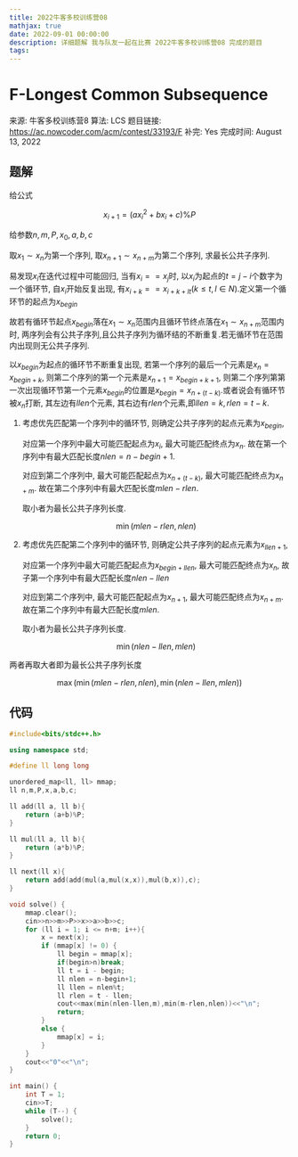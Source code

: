 ```yaml
---
title: 2022牛客多校训练营08
mathjax: true
date: 2022-09-01 00:00:00
description: 详细题解 我与队友一起在比赛 2022牛客多校训练营08 完成的题目
tags:
---
```

# F-Longest Common Subsequence

来源: 牛客多校训练营8
算法: LCS
题目链接: https://ac.nowcoder.com/acm/contest/33193/F
补完: Yes
完成时间: August 13, 2022

## 题解

给公式

$$
x_{i+1}=(ax_i^2+bx_i+c)\%P
$$

给参数$n,m,P,x_0,a,b,c$

取$x_1\sim x_n$为第一个序列, 取$x_{n+1}\sim x_{n+m}$为第二个序列, 求最长公共子序列.

易发现$x_i$在迭代过程中可能回归, 当有$x_i==x_j$时, 以$x_i$为起点的$t=j-i$个数字为一个循环节, 自$x_i$开始反复出现, 有$x_{i+k}==x_{i+k+lt}(k≤t,l\in N)$.定义第一个循环节的起点为$x_{begin}$

故若有循环节起点$x_{begin}$落在$x_1\sim x_n$范围内且循环节终点落在$x_{1}\sim x_{n+m}$范围内时, 两序列会有公共子序列,且公共子序列为循环结的不断重复.若无循环节在范围内出现则无公共子序列. 

以$x_{begin}$为起点的循环节不断重复出现, 若第一个序列的最后一个元素是$x_{n}=x_{begin+k}$, 则第二个序列的第一个元素是$x_{n+1}=x_{begin+k+1}$, 则第二个序列第第一次出现循环节第一个元素$x_{begin}$的位置是$x_{begin}=x_{n+(t-k)}$.或者说会有循环节被$x_n$打断, 其左边有$llen$个元素, 其右边有$rlen$个元素,即$llen = k,rlen=t-k$.

1. 考虑优先匹配第一个序列中的循环节, 则确定公共子序列的起点元素为$x_{begin}$, 
    
    对应第一个序列中最大可能匹配起点为$x_i$, 最大可能匹配终点为$x_n$. 故在第一个序列中有最大匹配长度$nlen = n-begin+1$. 
    
    对应到第二个序列中, 最大可能匹配起点为$x_{n+(t-k)}$, 最大可能匹配终点为$x_{n+m}$. 故在第二个序列中有最大匹配长度$mlen-rlen$. 
    
    取小者为最长公共子序列长度.
    
    $$
    \min(mlen-rlen,nlen)
    $$
    
2. 考虑优先匹配第二个序列中的循环节, 则确定公共子序列的起点元素为$x_{llen+1}$, 
    
    对应第一个序列中最大可能匹配起点为$x_{begin+llen}$, 最大可能匹配终点为$x_n$, 故子第一个序列中有最大匹配长度$nlen-llen$
    
    对应到第二个序列中, 最大可能匹配起点为$x_{n+1}$, 最大可能匹配终点为$x_{n+m}$. 故在第二个序列中有最大匹配长度$mlen$. 
    
    取小者为最长公共子序列长度.
    
    $$
    \min(nlen-llen,mlen)
    $$
    

两者再取大者即为最长公共子序列长度

$$
\max\left(\min(mlen-rlen,nlen),\min(nlen-llen,mlen)\right)
$$

## 代码

```cpp
#include<bits/stdc++.h>

using namespace std;

#define ll long long

unordered_map<ll, ll> mmap;
ll n,m,P,x,a,b,c;

ll add(ll a, ll b){
    return (a+b)%P;
}

ll mul(ll a, ll b){
    return (a*b)%P;
}

ll next(ll x){
    return add(add(mul(a,mul(x,x)),mul(b,x)),c);
}

void solve() {
    mmap.clear();
    cin>>n>>m>>P>>x>>a>>b>>c;
    for (ll i = 1; i <= n+m; i++){
        x = next(x);
        if (mmap[x] != 0) {
            ll begin = mmap[x];
            if(begin>n)break;
            ll t = i - begin;
            ll nlen = n-begin+1;
            ll llen = nlen%t;
            ll rlen = t - llen;
            cout<<max(min(nlen-llen,m),min(m-rlen,nlen))<<"\n";
            return;
        }
        else { 
            mmap[x] = i;
        }
    }
    cout<<"0"<<"\n";
}

int main() {
    int T = 1;
    cin>>T;
    while (T--) {
        solve();
    }
    return 0;
}
```
